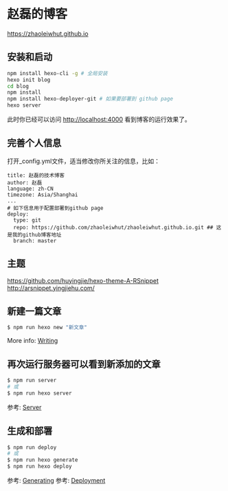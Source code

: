 # 赵磊的博客

https://zhaoleiwhut.github.io

## 安装和启动

```bash
npm install hexo-cli -g # 全局安装
hexo init blog
cd blog
npm install
npm install hexo-deployer-git # 如果要部署到 github page
hexo server
```

此时你已经可以访问 [http://localhost:4000](http://localhost:4000) 看到博客的运行效果了。

## 完善个人信息
打开_config.yml文件，适当修改你所关注的信息，比如：

```
title: 赵磊的技术博客
author: 赵磊
language: zh-CN
timezone: Asia/Shanghai
...
# 如下信息用于配置部署到github page
deploy:
  type: git
  repo: https://github.com/zhaoleiwhut/zhaoleiwhut.github.io.git ## 这是我的github博客地址
  branch: master
```

## 主题
https://github.com/huyingjie/hexo-theme-A-RSnippet
http://arsnippet.yingjiehu.com/

## 新建一篇文章

``` bash
$ npm run hexo new "新文章"
```

More info: [Writing](https://hexo.io/docs/writing.html)

## 再次运行服务器可以看到新添加的文章

``` bash
$ npm run server
# 或
$ npm run hexo server
```

参考: [Server](https://hexo.io/docs/server.html)

## 生成和部署

``` bash
$ npm run deploy
# 或
$ npm run hexo generate
$ npm run hexo deploy
```

参考: [Generating](https://hexo.io/docs/generating.html)
参考: [Deployment](https://hexo.io/docs/deployment.html)
